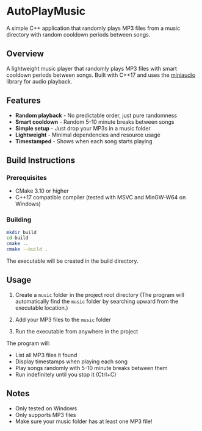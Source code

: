 # AutoPlayMusic

A simple C++ application that randomly plays MP3 files from a music directory with random cooldown periods between songs.

## Overview

A lightweight music player that randomly plays MP3 files with smart cooldown periods between songs. Built with C++17 and uses the [miniaudio](https://github.com/mackron/miniaudio) library for audio playback.

## Features

- **Random playback** - No predictable order, just pure randomness
- **Smart cooldown** - Random 5-10 minute breaks between songs
- **Simple setup** - Just drop your MP3s in a music folder
- **Lightweight** - Minimal dependencies and resource usage
- **Timestamped** - Shows when each song starts playing

## Build Instructions

### Prerequisites
- CMake 3.10 or higher
- C++17 compatible compiler (tested with MSVC and MinGW-W64 on Windows)

### Building
```bash
mkdir build
cd build
cmake ..
cmake --build .
```

The executable will be created in the build directory.

## Usage

1. Create a `music` folder in the project root directory (The program will automatically find the `music` folder by searching upward from the executable location.)

2. Add your MP3 files to the `music` folder

3. Run the executable from anywhere in the project

The program will:
- List all MP3 files it found
- Display timestamps when playing each song
- Play songs randomly with 5-10 minute breaks between them
- Run indefinitely until you stop it (Ctrl+C)

## Notes

- Only tested on Windows
- Only supports MP3 files
- Make sure your music folder has at least one MP3 file!